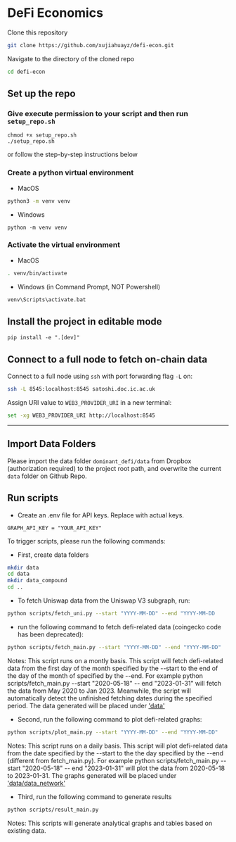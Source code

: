 # DeFi Economics

Clone this repository

```bash
git clone https://github.com/xujiahuayz/defi-econ.git
```

Navigate to the directory of the cloned repo

```bash
cd defi-econ
```

## Set up the repo

### Give execute permission to your script and then run `setup_repo.sh`

```
chmod +x setup_repo.sh
./setup_repo.sh
```

or follow the step-by-step instructions below

### Create a python virtual environment

- MacOS

```zsh
python3 -m venv venv
```

- Windows

```
python -m venv venv
```

### Activate the virtual environment

- MacOS

```zsh
. venv/bin/activate
```

- Windows (in Command Prompt, NOT Powershell)

```zsh
venv\Scripts\activate.bat
```

## Install the project in editable mode

```
pip install -e ".[dev]"
```

## Connect to a full node to fetch on-chain data

Connect to a full node using `ssh` with port forwarding flag `-L` on:

```zsh
ssh -L 8545:localhost:8545 satoshi.doc.ic.ac.uk
```

Assign URI value to `WEB3_PROVIDER_URI` in a new terminal:

```zsh
set -xg WEB3_PROVIDER_URI http://localhost:8545
```

---

## Import Data Folders

Please import the data folder `dominant_defi/data` from Dropbox (authorization required) to the project root path, and overwrite the current `data` folder on Github Repo.

## Run scripts

- Create an .env file for API keys. Replace with actual keys.
```
GRAPH_API_KEY = "YOUR_API_KEY"
```

To trigger scripts, please run the following commands:

- First, create data folders

```zsh
mkdir data
cd data
mkdir data_compound
cd ..
```


- To fetch Uniswap data from the Uniswap V3 subgraph, run:
```zsh
python scripts/fetch_uni.py --start "YYYY-MM-DD" --end "YYYY-MM-DD
```


- run the following command to fetch defi-related data (coingecko code has been deprecated):
```zsh
python scripts/fetch_main.py --start "YYYY-MM-DD" --end "YYYY-MM-DD"
```


Notes: This script runs on a montly basis. This script will fetch defi-related data from the first day of the month specified by the --start to the end of the day of the month of specified by the --end. For example python scripts/fetch_main.py --start "2020-05-18" -- end "2023-01-31" will fetch the data from May 2020 to Jan 2023. Meanwhile, the script will automatically detect the unfinished fetching dates during the specified period. The data generated will be placed under ['data'](data)

- Second, run the following command to plot defi-related graphs:

```zsh
python scripts/plot_main.py --start "YYYY-MM-DD" --end "YYYY-MM-DD"
```

Notes: This script runs on a daily basis. This script will plot defi-related data from the date specified by the --start to the the day specified by the --end (different from fetch_main.py). For example python scripts/fetch_main.py --start "2020-05-18" -- end "2023-01-31" will plot the data from 2020-05-18 to 2023-01-31. The graphs generated will be placed under ['data/data_network'](data/data_network)

- Third, run the following command to generate results

```zsh
python scripts/result_main.py
```

Notes: This scripts will generate analytical graphs and tables based on existing data.
<!-- 
## Python Project Documentation

python project documentation is save in [`doc/`](doc/)

index html file as example [`doc/scripts/index.html`](doc/scripts/index.html)

To generate doc by `pdoc`:

```bash
pip install pdoc3
```

```bash
pdoc --html /your_scripts_path --output-dir ./doc
``` -->

<!-- ## Data Fetch Instructions

Guide in [`fetch_data_instruction.md`](fetch_data_instruction.md)

## Git Large File Storage (Git LFS)

All files in [`data/`](data/) are stored with `lfs`.

To initialize Git LFS:

```bash
git lfs install
```

```bash
git lfs track data/**/*
```

To pull data files, use

```bash
git lfs pull
```

## Synchronize with the repo

Always pull latest code first

```bash
git pull
```

Make changes locally, save. And then add, commit and push

```bash
git add [file-to-add]
git commit -m "update message"
git push
```

# Best practice

## Coding Style

We follow [PEP8](https://www.python.org/dev/peps/pep-0008/) coding format.
The most important rules above all:

1. Keep code lines length below 80 characters. Maximum 120. Long code lines are NOT readable.
1. We use snake_case to name function, variables. CamelCase for classes.
1. We make our code as DRY (Don't repeat yourself) as possible.
1. We give a description to classes, methods and functions.
1. Variables should be self explaining and just right long:
   - `implied_volatility` is preferred over `impl_v`
   - `implied_volatility` is preferred over `implied_volatility_from_broker_name`

## Do not

1. Do not place .py files at root level (besides setup.py)!
1. Do not upload big files > 100 MB.
1. Do not upload log files.
1. Do not declare constant variables in the MIDDLE of a function -->


